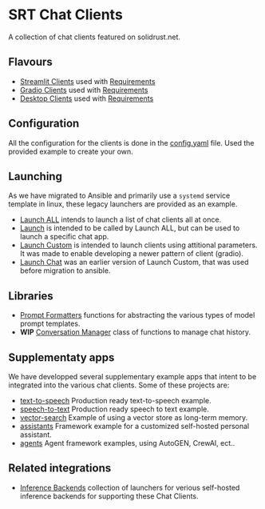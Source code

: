 # SRT Chat Clients

A collection of chat clients featured on solidrust.net.

## Flavours

- [Streamlit Clients](./client.py) used with [Requirements](./requirements.txt)
- [Gradio Clients](./client-chat.py) used with [Requirements](./requirements-gradio.txt)
- [Desktop Clients](./client-pyside.py) used with [Requirements](./requirements-pyside.txt)

## Configuration

All the configuration for the clients is done in the [config.yaml](./config-example.yaml) file. Used the provided example to create your own.

## Launching

As we have migrated to Ansible and primarily use a `systemd` service template in linux, these legacy launchers are provided as an example.

 - [Launch ALL](./launch-all.sh) intends to launch a list of chat clients all at once.
 - [Launch](./launch.sh) is intended to be called by Launch ALL, but can be used to launch a specific chat app.
 - [Launch Custom](./launch-custom.sh) is intended to launch clients using attitional parameters. It was made to enable developing a newer pattern of client (gradio).
 - [Launch Chat](./launch-chat.sh) was an earlier version of Launch Custom, that was used before migration to ansible.

## Libraries

 - [Prompt Formatters](./prompt_formatters.py) functions for abstracting the various types of model prompt templates.
 - **WIP** [Conversation Manager](./conversation_manager.py) class of functions to manage chat history.

## Supplementaty apps

We have developped several supplementary example apps that intent to be integrated into the various chat clients. Some of these projects are:

 - [text-to-speech](/text-to-speech) Production ready text-to-speech example.
 - [speech-to-text](./speech-to-text) Production ready speech to text example.
 - [vector-search](./vector-search) Example of using a vector store as long-term memory.
 - [assistants](./assistants) Framework example for a customized self-hosted personal assistant.
 - [agents](./agents) Agent framework examples, using AutoGEN, CrewAI, ect..

## Related integrations

 - [Inference Backends](https://github.com/SolidRusT/srt-inference-backends) collection of launchers for verious self-hosted inference backends for supporting these Chat Clients.
